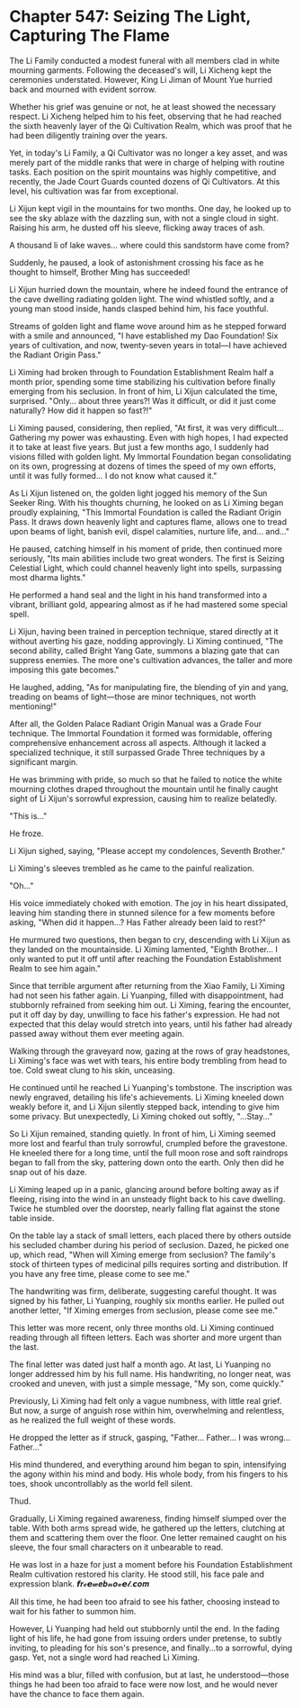 # Chapter 547: Seizing The Light, Capturing The Flame

The Li Family conducted a modest funeral with all members clad in white mourning garments. Following the deceased's will, Li Xicheng kept the ceremonies understated. However, King Li Jiman of Mount Yue hurried back and mourned with evident sorrow.

Whether his grief was genuine or not, he at least showed the necessary respect. Li Xicheng helped him to his feet, observing that he had reached the sixth heavenly layer of the Qi Cultivation Realm, which was proof that he had been diligently training over the years.

Yet, in today's Li Family, a Qi Cultivator was no longer a key asset, and was merely part of the middle ranks that were in charge of helping with routine tasks. Each position on the spirit mountains was highly competitive, and recently, the Jade Court Guards counted dozens of Qi Cultivators. At this level, his cultivation was far from exceptional.

Li Xijun kept vigil in the mountains for two months. One day, he looked up to see the sky ablaze with the dazzling sun, with not a single cloud in sight. Raising his arm, he dusted off his sleeve, flicking away traces of ash.

A thousand li of lake waves... where could this sandstorm have come from?

Suddenly, he paused, a look of astonishment crossing his face as he thought to himself, Brother Ming has succeeded!

Li Xijun hurried down the mountain, where he indeed found the entrance of the cave dwelling radiating golden light. The wind whistled softly, and a young man stood inside, hands clasped behind him, his face youthful.

Streams of golden light and flame wove around him as he stepped forward with a smile and announced, "I have established my Dao Foundation! Six years of cultivation, and now, twenty-seven years in total—I have achieved the Radiant Origin Pass."

Li Ximing had broken through to Foundation Establishment Realm half a month prior, spending some time stabilizing his cultivation before finally emerging from his seclusion. In front of him, Li Xijun calculated the time, surprised. "Only... about three years?! Was it difficult, or did it just come naturally? How did it happen so fast?!"

Li Ximing paused, considering, then replied, "At first, it was very difficult... Gathering my power was exhausting. Even with high hopes, I had expected it to take at least five years. But just a few months ago, I suddenly had visions filled with golden light. My Immortal Foundation began consolidating on its own, progressing at dozens of times the speed of my own efforts, until it was fully formed... I do not know what caused it."

As Li Xijun listened on, the golden light jogged his memory of the Sun Seeker Ring. With his thoughts churning, he looked on as Li Ximing began proudly explaining, "This Immortal Foundation is called the Radiant Origin Pass. It draws down heavenly light and captures flame, allows one to tread upon beams of light, banish evil, dispel calamities, nurture life, and... and..."

He paused, catching himself in his moment of pride, then continued more seriously, "Its main abilities include two great wonders. The first is Seizing Celestial Light, which could channel heavenly light into spells, surpassing most dharma lights."

He performed a hand seal and the light in his hand transformed into a vibrant, brilliant gold, appearing almost as if he had mastered some special spell.

Li Xijun, having been trained in perception technique, stared directly at it without averting his gaze, nodding approvingly. Li Ximing continued, "The second ability, called Bright Yang Gate, summons a blazing gate that can suppress enemies. The more one's cultivation advances, the taller and more imposing this gate becomes."

He laughed, adding, "As for manipulating fire, the blending of yin and yang, treading on beams of light—those are minor techniques, not worth mentioning!"

After all, the Golden Palace Radiant Origin Manual was a Grade Four technique. The Immortal Foundation it formed was formidable, offering comprehensive enhancement across all aspects. Although it lacked a specialized technique, it still surpassed Grade Three techniques by a significant margin.

He was brimming with pride, so much so that he failed to notice the white mourning clothes draped throughout the mountain until he finally caught sight of Li Xijun's sorrowful expression, causing him to realize belatedly.

"This is..."

He froze.

Li Xijun sighed, saying, "Please accept my condolences, Seventh Brother."

Li Ximing's sleeves trembled as he came to the painful realization.

"Oh..."

His voice immediately choked with emotion. The joy in his heart dissipated, leaving him standing there in stunned silence for a few moments before asking, "When did it happen...? Has Father already been laid to rest?"

He murmured two questions, then began to cry, descending with Li Xijun as they landed on the mountainside. Li Ximing lamented, "Eighth Brother... I only wanted to put it off until after reaching the Foundation Establishment Realm to see him again."

Since that terrible argument after returning from the Xiao Family, Li Ximing had not seen his father again. Li Yuanping, filled with disappointment, had stubbornly refrained from seeking him out. Li Ximing, fearing the encounter, put it off day by day, unwilling to face his father's expression. He had not expected that this delay would stretch into years, until his father had already passed away without them ever meeting again.

Walking through the graveyard now, gazing at the rows of gray headstones, Li Ximing's face was wet with tears, his entire body trembling from head to toe. Cold sweat clung to his skin, unceasing.

He continued until he reached Li Yuanping's tombstone. The inscription was newly engraved, detailing his life's achievements. Li Ximing kneeled down weakly before it, and Li Xijun silently stepped back, intending to give him some privacy. But unexpectedly, Li Ximing choked out softly, "...Stay..."

So Li Xijun remained, standing quietly. In front of him, Li Ximing seemed more lost and fearful than truly sorrowful, crumpled before the gravestone. He kneeled there for a long time, until the full moon rose and soft raindrops began to fall from the sky, pattering down onto the earth. Only then did he snap out of his daze.

Li Ximing leaped up in a panic, glancing around before bolting away as if fleeing, rising into the wind in an unsteady flight back to his cave dwelling. Twice he stumbled over the doorstep, nearly falling flat against the stone table inside.

On the table lay a stack of small letters, each placed there by others outside his secluded chamber during his period of seclusion. Dazed, he picked one up, which read, "When will Ximing emerge from seclusion? The family's stock of thirteen types of medicinal pills requires sorting and distribution. If you have any free time, please come to see me."

The handwriting was firm, deliberate, suggesting careful thought. It was signed by his father, Li Yuanping, roughly six months earlier. He pulled out another letter, "If Ximing emerges from seclusion, please come see me."

This letter was more recent, only three months old. Li Ximing continued reading through all fifteen letters. Each was shorter and more urgent than the last.

The final letter was dated just half a month ago. At last, Li Yuanping no longer addressed him by his full name. His handwriting, no longer neat, was crooked and uneven, with just a simple message, "My son, come quickly."

Previously, Li Ximing had felt only a vague numbness, with little real grief. But now, a surge of anguish rose within him, overwhelming and relentless, as he realized the full weight of these words.

He dropped the letter as if struck, gasping, "Father... Father... I was wrong... Father..."

His mind thundered, and everything around him began to spin, intensifying the agony within his mind and body. His whole body, from his fingers to his toes, shook uncontrollably as the world fell silent.

Thud.

Gradually, Li Ximing regained awareness, finding himself slumped over the table. With both arms spread wide, he gathered up the letters, clutching at them and scattering them over the floor. One letter remained caught on his sleeve, the four small characters on it unbearable to read.

He was lost in a haze for just a moment before his Foundation Establishment Realm cultivation restored his clarity. He stood still, his face pale and expression blank.
𝙛𝒓𝓮𝙚𝔀𝒆𝒃𝓷𝒐𝓿𝙚𝓵.𝙘𝒐𝒎

All this time, he had been too afraid to see his father, choosing instead to wait for his father to summon him.

However, Li Yuanping had held out stubbornly until the end. In the fading light of his life, he had gone from issuing orders under pretense, to subtly inviting, to pleading for his son's presence, and finally...to a sorrowful, dying gasp. Yet, not a single word had reached Li Ximing.

His mind was a blur, filled with confusion, but at last, he understood—those things he had been too afraid to face were now lost, and he would never have the chance to face them again.
